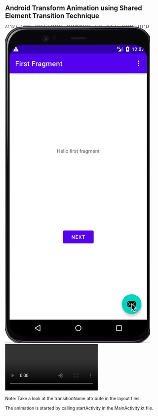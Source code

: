 ## Android Transform Animation using Shared Element Transition Technique



![Demo](img/demo.gif)
![Movie - better quality](img/demo.mov)

Note: Take a look at the transitionName attribute in the layout files.

The animation is started by calling startActivity in the MainActivity.kt file.
